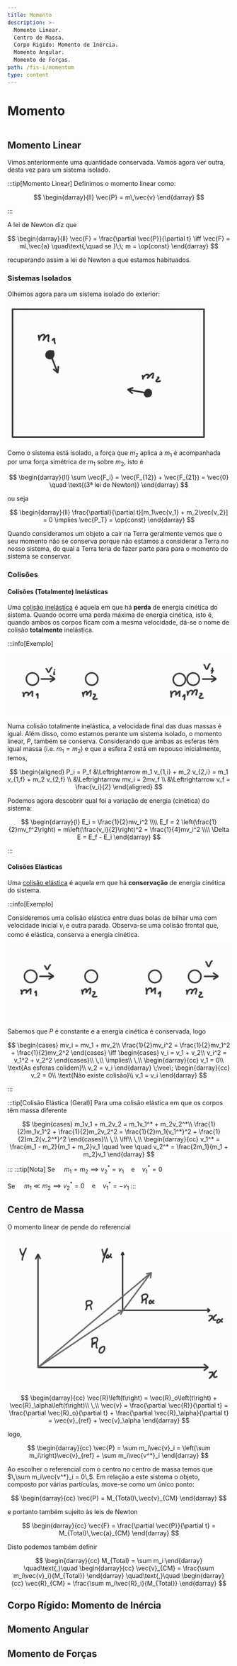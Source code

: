 ```yaml
---
title: Momento
description: >-
  Momento Linear.
  Centro de Massa.
  Corpo Rigido: Momento de Inércia.
  Momento Angular.
  Momento de Forças.
path: /fis-i/momentum
type: content
---
```


# Momento

```toc

```

## Momento Linear

Vimos anteriormente uma quantidade conservada.
Vamos agora ver outra, desta vez para um sistema isolado.

:::tip[Momento Linear]
Definimos o momento linear como:

$$
\begin{darray}{ll}
\vec{P} = m\,\vec{v}
\end{darray}
$$

:::

A lei de Newton diz que

$$
\begin{darray}{ll}
\vec{F} = \frac{\partial \vec{P}}{\partial t} \iff \vec{F} = m\,\vec{a} \quad\text{,\quad se }\;\; m = \op{const}
\end{darray}
$$

recuperando assim a lei de Newton a que estamos habituados.

### Sistemas Isolados

Olhemos agora para um sistema isolado do exterior:

![Sistema Fechado](./assets/0005-closed-system2.png#dark=2)

Como o sistema está isolado, a força que $m_2$ aplica a $m_1$ é acompanhada por uma força simétrica de $m_1$ sobre $m_2$, isto é

$$
\begin{darray}{ll}
\sum \vec{F_i} = \vec{F_{12}} +  \vec{F_{21}} = \vec{0} \quad \text{(3ª lei de Newton)}
\end{darray}
$$

ou seja

$$
\begin{darray}{ll}
\frac{\partial}{\partial t}[m_1\vec{v_1} + m_2\vec{v_2}] = 0 \implies \vec{P_T} = \op{const}
\end{darray}
$$

Quando consideramos um objeto a cair na Terra geralmente vemos que o seu momento não se conserva porque não estamos a considerar a Terra no nosso sistema, do qual a Terra teria de fazer parte para para o momento do sistema se conservar.

### Colisões

#### Colisões (Totalmente) Inelásticas

Uma [colisão inelástica](color:green) é aquela em que há **perda** de
energia cinética do sistema. Quando ocorre uma perda máxima de energia cinética,
isto é, quando ambos os corpos ficam com a mesma velocidade, dá-se o nome de
colisão **totalmente** inelástica.

:::info[Exemplo]

![Colisão Inelástica](./assets/0005-completely-inelastic-colision.png#dark=2)

Numa colisão totalmente inelástica, a velocidade final das duas massas é igual.
Além disso, como estamos perante um sistema isolado, o momento linear, $P$, também
se conserva. Considerando que ambas as esferas têm igual massa (i.e. $m_1 = m_2$)
e que a esfera 2 está em repouso inicialmente, temos,

$$
\begin{aligned}
P_i = P_f &\Leftrightarrow m_1 v_{1,i} + m_2 v_{2,i} = m_1 v_{1,f} + m_2 v_{2,f} \\
&\Leftrightarrow mv_i = 2mv_f \\
&\Leftrightarrow v_f = \frac{v_i}{2}
\end{aligned}
$$

Podemos agora descobrir qual foi a variação de energia (cinética) do sistema:

$$
\begin{darray}{l}
E_i = \frac{1}{2}mv_i^2 \\\\
E_f = 2 \left(\frac{1}{2}mv_f^2\right) = m\left(\frac{v_i}{2}\right)^2 = \frac{1}{4}mv_i^2 \\\\
\Delta E = E_f - E_i
\end{darray}
$$

:::

#### Colisões Elásticas

Uma [colisão elástica](color:orange) é aquela em que há **conservação** de
energia cinética do sistema.

:::info[Exemplo]

Consideremos uma colisão elástica entre duas bolas de bilhar uma
com velocidade inicial $v_i$ e outra parada.
Observa-se uma colisão frontal que, como é elástica, conserva a energia cinética.

![Colisão Elástica](./assets/0005-completely-elastic-colision.png#dark=2)

Sabemos que $P$ é constante e a energia cinética é conservada, logo

$$
\begin{cases}
mv_i = mv_1 + mv_2\\
\frac{1}{2}mv_i^2 = \frac{1}{2}mv_1^2 + \frac{1}{2}mv_2^2
\end{cases}
\iff
\begin{cases}
v_i = v_1 + v_2\\
v_i^2 = v_1^2 + v_2^2
\end{cases}\\
\,\\
\implies\\
\,\\
\begin{darray}{cc}
v_1 = 0\\
\text{As esferas colidem}\\
v_2 = v_i
\end{darray}
\;\vee\;
\begin{darray}{cc}
v_2 = 0\\
\text{Não existe colisão}\\
v_1 = v_i
\end{darray}
$$

:::

:::tip[Colisão Elástica (Geral)]
Para uma colisão elástica em que os corpos têm massa diferente

$$
\begin{cases}
m_1v_1 + m_2v_2 = m_1v_1^* + m_2v_2^*\\
\frac{1}{2}m_1v_1^2 + \frac{1}{2}m_2v_2^2 = \frac{1}{2}m_1{v_1^*}^2 + \frac{1}{2}m_2{v_2^*}^2
\end{cases}\\
\,\\
\iff\\
\,\\
\begin{darray}{cc}
v_1^* = \frac{m_1 - m_2}{m_1 + m_2}v_1
\quad \vee \quad
v_2^* = \frac{2m_1}{m_1 + m_2}v_1
\end{darray}
$$

:::
:::tip[Nota]
Se $\quad m_1 = m_2 \implies v_2^* = v_1 \quad\text{e}\quad v_1^* = 0$

Se $\quad m_1 \ll m_2 \implies v_2^* = 0 \quad\text{e}\quad v_1^* = -v_1$
:::

## Centro de Massa

O momento linear de pende do referencial

![Referencial](./assets/0005-center-of-mass.png#dark=2)

$$
\begin{darray}{cc}
\vec{R}\left(t\right) = \vec{R}_o\left(t\right) + \vec{R}_\alpha\left(t\right)\\
\,\\
\vec{v} = \frac{\partial \vec{R}}{\partial t} = \frac{\partial \vec{R}_o}{\partial t} + \frac{\partial \vec{R}_\alpha}{\partial t} = \vec{v}_{ref} + \vec{v}_\alpha
\end{darray}
$$

logo,

$$
\begin{darray}{cc}
\vec{P} = \sum m_i\vec{v}_i = \left(\sum m_i\right)\vec{v}_{ref} + \sum m_i\vec{v^*}_i
\end{darray}
$$

Ao escolher o referencial com o centro no centro de massa temos que $\,\sum m_i\vec{v^*}_i = 0\,$.
Em relação a este sistema o objeto, composto por várias partículas, move-se como um único ponto:

$$
\begin{darray}{cc}
\vec{P} = M_{Total}\,\vec{v}_{CM}
\end{darray}
$$

e portanto também sujeito às leis de Newton

$$
\begin{darray}{cc}
\vec{F} = \frac{\partial \vec{P}}{\partial t} = M_{Total}\,\vec{a}_{CM}
\end{darray}
$$

Disto podemos também definir

$$
\begin{darray}{cc}
M_{Total} = \sum m_i
\end{darray}
\quad\text{,}\quad
\begin{darray}{cc}
\vec{v}_{CM} = \frac{\sum m_i\vec{v}_i}{M_{Total}}
\end{darray}
\quad\text{,}\quad
\begin{darray}{cc}
\vec{R}_{CM} = \frac{\sum m_i\vec{R}_i}{M_{Total}}
\end{darray}
$$

## Corpo Rígido: Momento de Inércia

## Momento Angular

## Momento de Forças
